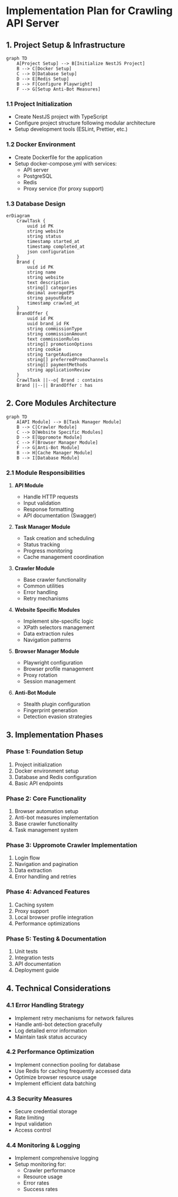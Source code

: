 # Implementation Plan for Crawling API Server

## 1. Project Setup & Infrastructure

```mermaid
graph TD
    A[Project Setup] --> B[Initialize NestJS Project]
    B --> C[Docker Setup]
    C --> D[Database Setup]
    D --> E[Redis Setup]
    B --> F[Configure Playwright]
    F --> G[Setup Anti-Bot Measures]
```

### 1.1 Project Initialization
- Create NestJS project with TypeScript
- Configure project structure following modular architecture
- Setup development tools (ESLint, Prettier, etc.)

### 1.2 Docker Environment
- Create Dockerfile for the application
- Setup docker-compose.yml with services:
  - API server
  - PostgreSQL
  - Redis
  - Proxy service (for proxy support)

### 1.3 Database Design
```mermaid
erDiagram
    CrawlTask {
        uuid id PK
        string website
        string status
        timestamp started_at
        timestamp completed_at
        json configuration
    }
    Brand {
        uuid id PK
        string name
        string website
        text description
        string[] categories
        decimal averageEPS
        string payoutRate
        timestamp crawled_at
    }
    BrandOffer {
        uuid id PK
        uuid brand_id FK
        string commissionType
        string commissionAmount
        text commissionRules
        string[] promotionOptions
        string cookie
        string targetAudience
        string[] preferredPromoChannels
        string[] paymentMethods
        string applicationReview
    }
    CrawlTask ||--o{ Brand : contains
    Brand ||--|| BrandOffer : has
```

## 2. Core Modules Architecture

```mermaid
graph TD
    A[API Module] --> B[Task Manager Module]
    B --> C[Crawler Module]
    C --> D[Website Specific Modules]
    D --> E[Uppromote Module]
    C --> F[Browser Manager Module]
    F --> G[Anti-Bot Module]
    B --> H[Cache Manager Module]
    B --> I[Database Module]
```

### 2.1 Module Responsibilities
1. **API Module**
   - Handle HTTP requests
   - Input validation
   - Response formatting
   - API documentation (Swagger)

2. **Task Manager Module**
   - Task creation and scheduling
   - Status tracking
   - Progress monitoring
   - Cache management coordination

3. **Crawler Module**
   - Base crawler functionality
   - Common utilities
   - Error handling
   - Retry mechanisms

4. **Website Specific Modules**
   - Implement site-specific logic
   - XPath selectors management
   - Data extraction rules
   - Navigation patterns

5. **Browser Manager Module**
   - Playwright configuration
   - Browser profile management
   - Proxy rotation
   - Session management

6. **Anti-Bot Module**
   - Stealth plugin configuration
   - Fingerprint generation
   - Detection evasion strategies

## 3. Implementation Phases

### Phase 1: Foundation Setup
1. Project initialization
2. Docker environment setup
3. Database and Redis configuration
4. Basic API endpoints

### Phase 2: Core Functionality
1. Browser automation setup
2. Anti-bot measures implementation
3. Base crawler functionality
4. Task management system

### Phase 3: Uppromote Crawler Implementation
1. Login flow
2. Navigation and pagination
3. Data extraction
4. Error handling and retries

### Phase 4: Advanced Features
1. Caching system
2. Proxy support
3. Local browser profile integration
4. Performance optimizations

### Phase 5: Testing & Documentation
1. Unit tests
2. Integration tests
3. API documentation
4. Deployment guide

## 4. Technical Considerations

### 4.1 Error Handling Strategy
- Implement retry mechanisms for network failures
- Handle anti-bot detection gracefully
- Log detailed error information
- Maintain task status accuracy

### 4.2 Performance Optimization
- Implement connection pooling for database
- Use Redis for caching frequently accessed data
- Optimize browser resource usage
- Implement efficient data batching

### 4.3 Security Measures
- Secure credential storage
- Rate limiting
- Input validation
- Access control

### 4.4 Monitoring & Logging
- Implement comprehensive logging
- Setup monitoring for:
  - Crawler performance
  - Resource usage
  - Error rates
  - Success rates